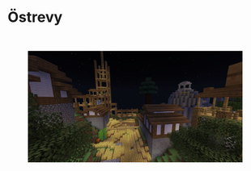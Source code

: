 # Östrevy

<figure><img src="../../../.gitbook/assets/Town of Östrevy.png" alt=""><figcaption></figcaption></figure>

<figure><img src="../../../.gitbook/assets/2022-05-30_21.02.40.png" alt=""><figcaption></figcaption></figure>
